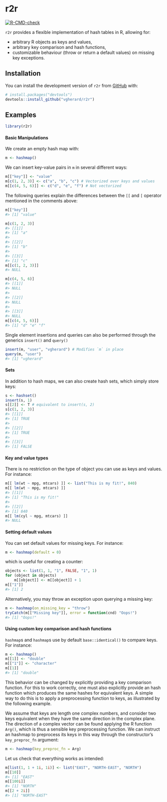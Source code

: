 
<!-- README.md is generated from README.Rmd. Please edit that file -->

# r2r

<!-- badges: start -->

[![R-CMD-check](https://github.com/vgherard/r2r/workflows/R-CMD-check/badge.svg)](https://github.com/vgherard/r2r/actions)
<!-- badges: end -->

`r2r` provides a flexible implementation of hash tables in R, allowing
for:

-   arbitrary R objects as keys and values,
-   arbitrary key comparison and hash functions,
-   customizable behaviour (throw or return a default values) on missing
    key exceptions.

## Installation

You can install the development version of `r2r` from
[GitHub](https://github.com/vgherard/r2r) with:

``` r
# install.packages("devtools")
devtools::install_github("vgherard/r2r")
```

## Examples

``` r
library(r2r)
```

#### Basic Manipulations

We create an empty hash map with:

``` r
m <- hashmap()
```

We can insert key-value pairs in `m` in several different ways:

``` r
m[["key"]] <- "value"
m[c(1, 2, 3)] <- c("a", "b", "c") # Vectorized over keys and values
m[[c(4, 5, 6)]] <- c("d", "e", "f") # Not vectorized
```

The following queries explain the differences between the `[[` and `[`
operator mentioned in the comments above:

``` r
m[["key"]]
#> [1] "value"

m[c(1, 2, 3)]
#> [[1]]
#> [1] "a"
#> 
#> [[2]]
#> [1] "b"
#> 
#> [[3]]
#> [1] "c"
m[[c(1, 2, 3)]]
#> NULL

m[c(4, 5, 6)]
#> [[1]]
#> NULL
#> 
#> [[2]]
#> NULL
#> 
#> [[3]]
#> NULL
m[[c(4, 5, 6)]]
#> [1] "d" "e" "f"
```

Single element insertions and queries can also be performed through the
generics `insert()` and `query()`

``` r
insert(m, "user", "vgherard") # Modifies `m` in place
query(m, "user")
#> [1] "vgherard"
```

#### Sets

In addition to hash maps, we can also create hash sets, which simply
store keys:

``` r
s <- hashset()
insert(s, 1)
s[[2]] <- T # equivalent to insert(s, 2)
s[c(1, 2, 3)]
#> [[1]]
#> [1] TRUE
#> 
#> [[2]]
#> [1] TRUE
#> 
#> [[3]]
#> [1] FALSE
```

#### Key and value types

There is no restriction on the type of object you can use as keys and
values. For instance:

``` r
m[[ lm(wt ~ mpg, mtcars) ]] <- list("This is my fit!", 840)
m[[ lm(wt ~ mpg, mtcars) ]]
#> [[1]]
#> [1] "This is my fit!"
#> 
#> [[2]]
#> [1] 840
m[[ lm(cyl ~ mpg, mtcars) ]]
#> NULL
```

#### Setting default values

You can set default values for missing keys. For instance:

``` r
m <- hashmap(default = 0)
```

which is useful for creating a counter:

``` r
objects <- list(1, 1, "1", FALSE, "1", 1)
for (object in objects)
    m[[object]] <- m[[object]] + 1
m[["1"]]
#> [1] 2
```

Alternatively, you may throw an exception upon querying a missing key:

``` r
m <- hashmap(on_missing_key = "throw")
tryCatch(m[["Missing key"]], error = function(cnd) "Oops!")
#> [1] "Oops!"
```

#### Using custom key comparison and hash functions

`hashmap`s and `hashmap`s use by default `base::identical()` to compare
keys. For instance:

``` r
m <- hashmap()
m[[1]] <- "double"
m[["1"]] <- "character"
m[[1]]
#> [1] "double"
```

This behavior can be changed by explicitly providing a key comparison
function. For this to work correctly, one must also explicitly provide
an hash function which produces the same hashes for equivalent keys. A
simple way to do this is to apply a preprocessing function to keys, as
illustrated by the following example.

We assume that keys are length one complex numbers, and consider two
keys equivalent when they have the same direction in the complex plane.
The direction of a complex vector can be found applying the R function
`Arg()`, which is thus a sensible key preprocessing function. We can
instruct an hashmap to preprocess its keys in this way through the
constructor’s `key_preproc_fn` argument:

``` r
m <- hashmap(key_preproc_fn = Arg)
```

Let us check that everything works as intended:

``` r
m[list(1, 1 + 1i, 1i)] <- list("EAST", "NORTH-EAST", "NORTH")
m[[10]]
#> [1] "EAST"
m[[100i]]
#> [1] "NORTH"
m[[2 + 2i]]
#> [1] "NORTH-EAST"
```
